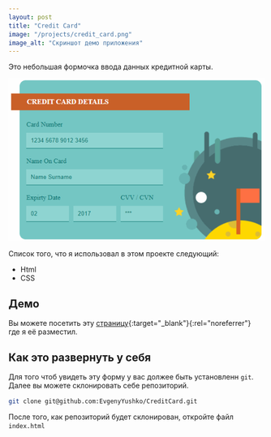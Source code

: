 ```yaml
---
layout: post
title: "Credit Card"
image: "/projects/credit_card.png"
image_alt: "Скриншот демо приложения"
---
```


Это небольшая формочка ввода данных кредитной карты.

![Скриншот](/assets/img/projects/credit_card.gif "Запсиь демо сайта")

Список того, что я использовал в этом проекте следующий:
- Html
- CSS

## Демо

Вы можете посетить эту [страницу](https://evgenyyushko.github.io/CreditCard/){:target="_blank"}{:rel="noreferrer"}
где я её разместил.

## Как это развернуть у себя

Для того чтоб увидеть эту форму у вас должее быть установленн `git`. Далее вы можете склонировать
себе репозиторий.

```bash
git clone git@github.com:EvgenyYushko/CreditCard.git
```

После того, как репозиторий будет склонирован, откройте файл `index.html`













 
